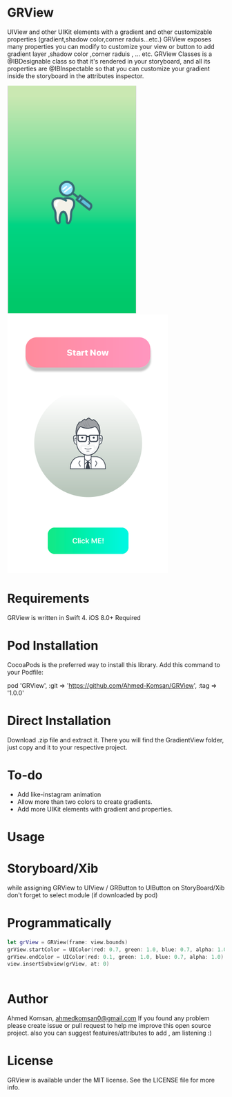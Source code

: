 # GRView
UIView and other UIKit elements with a gradient and other customizable properties (gradient,shadow color,corner raduis...etc.)
GRView exposes many properties you can modify to customize your view or button to add gradient layer ,shadow color ,corner raduis , ... etc. GRView Classes is a @IBDesignable class so that it's rendered in your storyboard, and all its properties are @IBInspectable so that you can customize your gradient inside the storyboard in the attributes inspector.

<img src="Assets/splash_Screen.png"> <img src="Assets/grview_sample1.png">

# Requirements

GRView is written in Swift 4. iOS 8.0+ Required

# Pod Installation

CocoaPods is the preferred way to install this library. Add this command to your Podfile:

pod 'GRView', :git => 'https://github.com/Ahmed-Komsan/GRView', :tag => '1.0.0'

# Direct Installation

Download .zip file and extract it. There you will find the GradientView folder, just copy and it to your respective project.

# To-do

 - Add like-instagram animation 
 - Allow more than two colors to create gradients.
 - Add more UIKit elements with gradient and properties.

# Usage

# Storyboard/Xib

while assigning GRView to UIView / GRButton to UIButton on StoryBoard/Xib don't forget to select module
(if downloaded by pod)

# Programmatically

```swift
let grView = GRView(frame: view.bounds)
grView.startColor = UIColor(red: 0.7, green: 1.0, blue: 0.7, alpha: 1.0)
grView.endColor = UIColor(red: 0.1, green: 1.0, blue: 0.7, alpha: 1.0)
view.insertSubview(grView, at: 0)
        
```     

# Author

Ahmed Komsan, ahmedkomsan0@gmail.com
If you found any problem please create issue or pull request to help me improve this open source project.
also you can suggest featuires/attributes to add , am listening :)


# License

GRView is available under the MIT license. See the LICENSE file for more info.
